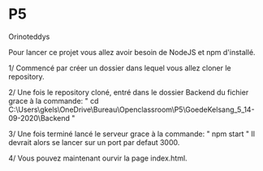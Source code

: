 # P5

Orinoteddys


Pour lancer ce projet vous allez avoir besoin de NodeJS et npm d'installé.

1/ Commencé par créer un dossier dans lequel vous allez cloner le repository.

2/ Une fois le repository cloné, entré dans le dossier Backend du fichier grace à la commande: 
" cd C:\Users\gkels\OneDrive\Bureau\Openclassroom\P5\GoedeKelsang_5_14-09-2020\Backend "

3/ Une fois terminé lancé le serveur grace à la commande: " npm start "
Il devrait alors se lancer sur un port par defaut 3000.

4/ Vous pouvez maintenant ourvir la page index.html.